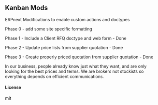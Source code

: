 ## Kanban Mods

ERPnext Modifications to enable custom actions and doctypes

Phase 0 - add some site specific formatting

Phase 1 - Include a Client RFQ doctype and web form - Done

Phase 2 - Update price lists from supplier quotation - Done

Phase 3 - Create properly priced quotation from supplier quotation - Done

In our business, people already know just what they want, and are only 
looking for the best prices and terms. We are brokers not stockists so
everything depends on efficient communications.

#### License

mit

